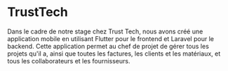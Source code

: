 # TrustTech
Dans le cadre de notre stage chez Trust Tech, nous avons créé une application mobile en utilisant Flutter pour le frontend et Laravel pour le backend. Cette application permet au chef de projet de gérer tous les projets qu'il a, ainsi que toutes les factures, les clients et les matériaux, et tous les collaborateurs et les fournisseurs.
